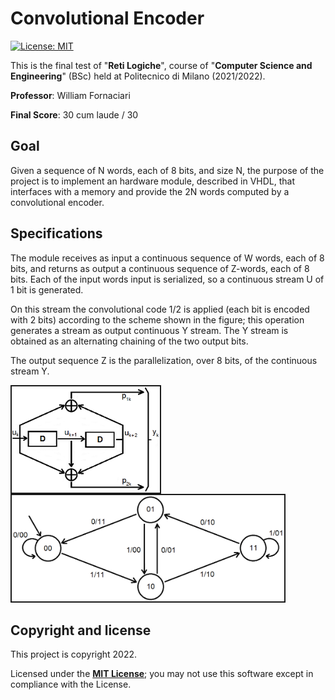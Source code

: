 <h1>Convolutional Encoder</h1>

[![License: MIT][license-image]][license]

This is the final test of "**Reti Logiche**", course of "**Computer Science and Engineering**" (BSc) held at Politecnico di Milano (2021/2022).

**Professor**: William Fornaciari

**Final Score**: 30 cum laude / 30

<h2>Goal</h2>

Given a sequence of N words, each of 8 bits, and size N, the purpose of the project is to implement an hardware module, described in VHDL, that interfaces with a memory and provide the 2N words computed by a convolutional encoder.

<h2>Specifications</h2>

The module receives as input a continuous sequence of W words, each of 8 bits, and returns as output a continuous sequence of Z-words, each of 8 bits. Each of the input words input is serialized, so a continuous stream U of 1 bit is generated.

On this stream the convolutional code 1/2 is applied
(each bit is encoded with 2 bits) according to the scheme shown in the figure; this operation generates a stream as output
continuous Y stream. The Y stream is obtained as an alternating chaining of the two output bits.

The output sequence Z is the parallelization, over 8 bits, of the continuous stream Y.

<img alt="" src="readme-images/convolutore.png" height=170px align="left" border="2%"/>
<img alt="" src="readme-images/convolutore_fsm.png" height=170px border="2%"/>

<h2>Copyright and license</h2>

This project is copyright 2022.

Licensed under the **[MIT License][license]**; you may not use this software except in compliance with the License.

[license]: https://github.com/christian-confalonieri/Convolutional-Encoder-Prova-Finale-Reti-Logiche-2021-2022/blob/main/LICENSE
[license-image]: https://img.shields.io/badge/License-MIT-blue.svg
